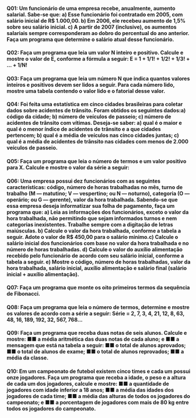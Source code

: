 #### Q01: Um funcionário de uma empresa recebe, anualmente, aumento salarial. Sabe-se que: a) Esse funcionário foi contratado em 2005, com salário inicial de R$ 1.000,00. b) Em 2006, ele recebeu aumento de 1,5% sobre seu salário inicial. c) A partir de 2007 (inclusive), os aumentos salariais sempre corresponderam ao dobro do percentual do ano anterior. Faça um programa que determine o salário atual desse funcionário.
#### Q02: Faça um programa que leia um valor N inteiro e positivo. Calcule e mostre o valor de E, conforme a fórmula a seguir: E = 1 + 1/1! + 1/2! + 1/3! + ... + 1/N!
#### Q03: Faça um programa que leia um número N que indica quantos valores inteiros e positivos devem ser lidos a seguir. Para cada número lido, mostre uma tabela contendo o valor lido e o fatorial desse valor.
#### Q04: Foi feita uma estatística em cinco cidades brasileiras para coletar dados sobre acidentes de trânsito. Foram obtidos os seguintes dados:a) código da cidade; b) número de veículos de passeio; c) número de acidentes de trânsito com vítimas. Deseja-se saber: a) qual é o maior e qual é o menor índice de acidentes de trânsito e a que cidades pertencem; b) qual é a média de veículos nas cinco cidades juntas; c) qual é a média de acidentes de trânsito nas cidades com menos de 2.000 veículos de passeio.
#### Q05: Faça um programa que leia o número de termos e um valor positivo para X. Calcule e mostre o valor da série a seguir:
#### Q06: Uma empresa possui dez funcionários com as seguintes características: código, número de horas trabalhadas no mês, turno de trabalho (M — matutino; V — vespertino; ou N — noturno), categoria (O — operário; ou G — gerente), valor da hora trabalhada. Sabendo-se que essa empresa deseja informatizar sua folha de pagamento, faça um programa que: a) Leia as informações dos funcionários, exceto o valor da hora trabalhada, não permitindo que sejam informados turnos e nem categorias inexistentes. Trabalhe sempre com a digitação de letras maiúsculas. b) Calcule o valor da hora trabalhada, conforme a tabela a seguir. Adote o valor de R$ 450,00 para o salário mínimo.c) Calcule o salário inicial dos funcionários com base no valor da hora trabalhada e no número de horas trabalhadas. d) Calcule o valor do auxílio alimentação recebido pelo funcionário de acordo com seu salário inicial, conforme a tabela a seguir. e) Mostre o código, número de horas trabalhadas, valor da hora trabalhada, salário inicial, auxílio alimentação e salário final (salário inicial + auxílio alimentação).
#### Q07: Faça um programa que monte os oito primeiros termos da sequência de Fibonacci.
#### Q08: Faça um programa que leia o número de termos, determine e mostre os valores de acordo com a série a seguir: Série = 2, 7, 3, 4, 21, 12, 8, 63, 48, 16, 189, 192, 32, 567, 768...
#### Q09: Faça um programa que receba duas notas de seis alunos. Calcule e mostre: ■■ a média aritmética das duas notas de cada aluno; e ■■ a mensagem que está na tabela a seguir: ■■ o total de alunos aprovados; ■■ o total de alunos de exame; ■■ o total de alunos reprovados; ■■ a média da classe.
#### Q10: Em um campeonato de futebol existem cinco times e cada um possui onze jogadores. Faça um programa que receba a idade, o peso e a altura de cada um dos jogadores, calcule e mostre: ■■ a quantidade de jogadores com idade inferior a 18 anos; ■■ a média das idades dos jogadores de cada time; ■■ a média das alturas de todos os jogadores do campeonato; e ■■ a porcentagem de jogadores com mais de 80 kg entre todos os jogadores do campeonato. 

